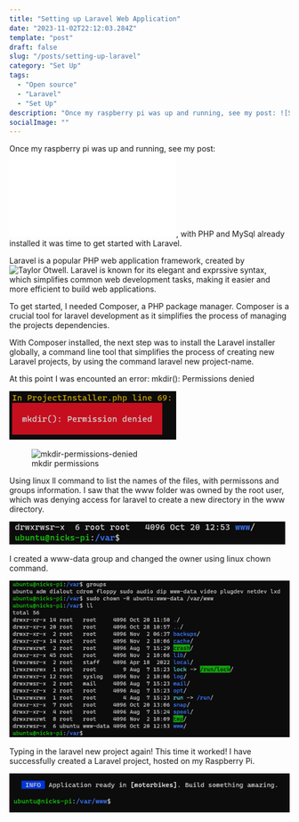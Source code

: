 ```yaml
---
title: "Setting up Laravel Web Application"
date: "2023-11-02T22:12:03.284Z"
template: "post"
draft: false
slug: "/posts/setting-up-laravel"
category: "Set Up"
tags:
  - "Open source"
  - "Laravel"
  - "Set Up"
description: "Once my raspberry pi was up and running, see my post: ![Setting up a Rasberry Pi](../2023-20-10---Setting-Up-A-Raspberry-Pi/index.md), with PHP and MySql already installed it was time to get started with Laravel."
socialImage: ""
---
```


Once my raspberry pi was up and running, see my post: ![Setting up a Rasberry Pi](../2023-20-10---Setting-Up-A-Raspberry-Pi/index.md), with PHP and MySql already installed it was time to get started with Laravel.

Laravel is a popular PHP web application framework, created by ![Taylor Otwell](https://twitter.com/taylorotwell). Laravel is known for its elegant and exprssive syntax, which simplifies common web development tasks, making it easier and more efficient to build web applications.

To get started, I needed Composer, a PHP package manager.  Composer is a crucial tool for laravel development as it simplifies the process of managing the projects dependencies.

With Composer installed, the next step was to install the Laravel installer globally, a command line tool that simplifies the process of creating new Laravel projects, by using the command laravel new project-name.

At this point I was encounted an error: mkdir(): Permissions denied

![mkdir(): Permission denied](./media/mkdir-permissions.png)

<figure class="float-right" style="width: 240px">
	<img src="/media/mkdir-permissions.png" alt="mkdir-permissions-denied">
	<figcaption>mkdir permissions</figcaption>
</figure>
Using linux ll command to list the names of the files, with permissons and groups information.  I saw that the www folder was owned by the root user, which was denying access for laravel to create a new directory in the www directory.

![Directory Information](./media/root-dir.png)

I created a www-data group and changed the owner using linux chown command.

![Directory Information](./media/chown-permissions.png)

Typing in the laravel new project again! This time it worked! I have successfully created a Laravel project, hosted on my Raspberry Pi.

![Application Ready](./media/application-ready.png)
